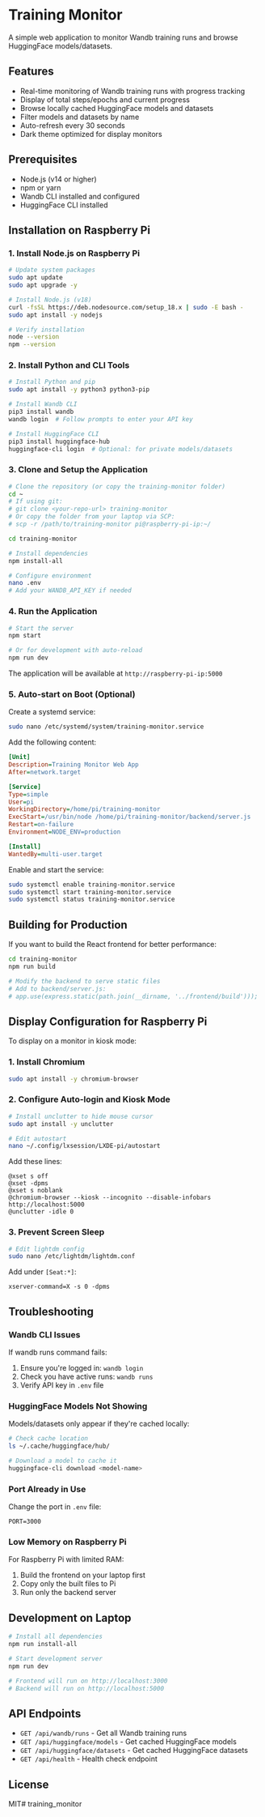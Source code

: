 # Training Monitor

A simple web application to monitor Wandb training runs and browse HuggingFace models/datasets.

## Features

- Real-time monitoring of Wandb training runs with progress tracking
- Display of total steps/epochs and current progress
- Browse locally cached HuggingFace models and datasets
- Filter models and datasets by name
- Auto-refresh every 30 seconds
- Dark theme optimized for display monitors

## Prerequisites

- Node.js (v14 or higher)
- npm or yarn
- Wandb CLI installed and configured
- HuggingFace CLI installed

## Installation on Raspberry Pi

### 1. Install Node.js on Raspberry Pi

```bash
# Update system packages
sudo apt update
sudo apt upgrade -y

# Install Node.js (v18)
curl -fsSL https://deb.nodesource.com/setup_18.x | sudo -E bash -
sudo apt install -y nodejs

# Verify installation
node --version
npm --version
```

### 2. Install Python and CLI Tools

```bash
# Install Python and pip
sudo apt install -y python3 python3-pip

# Install Wandb CLI
pip3 install wandb
wandb login  # Follow prompts to enter your API key

# Install HuggingFace CLI
pip3 install huggingface-hub
huggingface-cli login  # Optional: for private models/datasets
```

### 3. Clone and Setup the Application

```bash
# Clone the repository (or copy the training-monitor folder)
cd ~
# If using git:
# git clone <your-repo-url> training-monitor
# Or copy the folder from your laptop via SCP:
# scp -r /path/to/training-monitor pi@raspberry-pi-ip:~/

cd training-monitor

# Install dependencies
npm install-all

# Configure environment
nano .env
# Add your WANDB_API_KEY if needed
```

### 4. Run the Application

```bash
# Start the server
npm start

# Or for development with auto-reload
npm run dev
```

The application will be available at `http://raspberry-pi-ip:5000`

### 5. Auto-start on Boot (Optional)

Create a systemd service:

```bash
sudo nano /etc/systemd/system/training-monitor.service
```

Add the following content:

```ini
[Unit]
Description=Training Monitor Web App
After=network.target

[Service]
Type=simple
User=pi
WorkingDirectory=/home/pi/training-monitor
ExecStart=/usr/bin/node /home/pi/training-monitor/backend/server.js
Restart=on-failure
Environment=NODE_ENV=production

[Install]
WantedBy=multi-user.target
```

Enable and start the service:

```bash
sudo systemctl enable training-monitor.service
sudo systemctl start training-monitor.service
sudo systemctl status training-monitor.service
```

## Building for Production

If you want to build the React frontend for better performance:

```bash
cd training-monitor
npm run build

# Modify the backend to serve static files
# Add to backend/server.js:
# app.use(express.static(path.join(__dirname, '../frontend/build')));
```

## Display Configuration for Raspberry Pi

To display on a monitor in kiosk mode:

### 1. Install Chromium

```bash
sudo apt install -y chromium-browser
```

### 2. Configure Auto-login and Kiosk Mode

```bash
# Install unclutter to hide mouse cursor
sudo apt install -y unclutter

# Edit autostart
nano ~/.config/lxsession/LXDE-pi/autostart
```

Add these lines:

```
@xset s off
@xset -dpms
@xset s noblank
@chromium-browser --kiosk --incognito --disable-infobars http://localhost:5000
@unclutter -idle 0
```

### 3. Prevent Screen Sleep

```bash
# Edit lightdm config
sudo nano /etc/lightdm/lightdm.conf
```

Add under `[Seat:*]`:

```
xserver-command=X -s 0 -dpms
```

## Troubleshooting

### Wandb CLI Issues

If wandb runs command fails:
1. Ensure you're logged in: `wandb login`
2. Check you have active runs: `wandb runs`
3. Verify API key in `.env` file

### HuggingFace Models Not Showing

Models/datasets only appear if they're cached locally:
```bash
# Check cache location
ls ~/.cache/huggingface/hub/

# Download a model to cache it
huggingface-cli download <model-name>
```

### Port Already in Use

Change the port in `.env` file:
```
PORT=3000
```

### Low Memory on Raspberry Pi

For Raspberry Pi with limited RAM:
1. Build the frontend on your laptop first
2. Copy only the built files to Pi
3. Run only the backend server

## Development on Laptop

```bash
# Install all dependencies
npm run install-all

# Start development server
npm run dev

# Frontend will run on http://localhost:3000
# Backend will run on http://localhost:5000
```

## API Endpoints

- `GET /api/wandb/runs` - Get all Wandb training runs
- `GET /api/huggingface/models` - Get cached HuggingFace models
- `GET /api/huggingface/datasets` - Get cached HuggingFace datasets
- `GET /api/health` - Health check endpoint

## License

MIT# training_monitor
